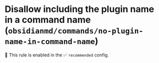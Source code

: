 # Disallow including the plugin name in a command name (`obsidianmd/commands/no-plugin-name-in-command-name`)

💼 This rule is enabled in the ✅ `recommended` config.

<!-- end auto-generated rule header -->
